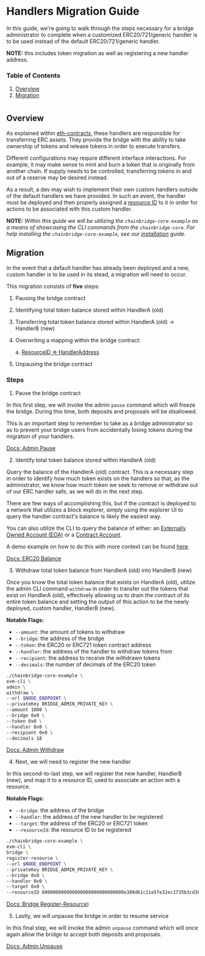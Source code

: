 # Handlers Migration Guide

In this guide, we're going to walk through the steps necessary for a bridge administrator to complete when a customized ERC20/721/generic handler is to be used instead of the default ERC20/721/generic handler.

**NOTE:** this includes token migration as well as registering a new handler address. 

### Table of Contents

1. [Overview](#overview)
2. [Migration](#migration)
#
## Overview
As explained within [eth-contracts](../chains/eth-contracts.md), these handlers are responsible for transferring ERC assets. They provide the bridge with the ability to take ownership of tokens and release tokens in order to execute transfers.

Different configurations may require different interface interactions. For example, it may make sense to mint and burn a token that is originally from another chain. If supply needs to be controlled, transferring tokens in and out of a reserve may be desired instead.

As a result, a dev may wish to implement their own custom handlers outside of the default handlers we have provided. In such an event, the handler must be deployed and then properly assigned a [resource ID](../spec.md#resource-id) to it in order for actions to be associated with this custom handler.

**NOTE:** _Within this guide we will be utilizing the `chainbridge-core-example` as a means of showcasing the CLI commands from the `chainbridge-core`. For help installing the `chainbridge-core-example`, see our [installation](../installation.md) guide._
&nbsp;  
## Migration
In the event that a default handler has already been deployed and a new, custom handler is to be used in its stead, a migration will need to occur.

This migration consists of **five** steps:
1. Pausing the bridge contract
2. Identifying total token balance stored within HandlerA (old)
3. Transferring total token balance stored within HandlerA (old) -> HandlerB (new)
4. Overwriting a mapping within the bridge contract: 

    a. [ResourceID => HandlerAddress](https://github.com/ChainSafe/chainbridge-solidity/blob/master/contracts/Bridge.sol#L40)
&nbsp;  
5. Unpausing the bridge contract
### Steps
1. Pause the bridge contract

In this first step, we will invoke the admin `pause` command which will freeze the bridge. During this time, both deposits and proposals will be disallowed. 

This is an important step to remember to take as a bridge administrator so as to prevent your bridge users from accidentally losing tokens during the migration of your handlers.

[Docs: Admin Pause](https://github.com/ChainSafe/chainbridge-core/blob/main/README.md#pause)

2. Identify total token balance stored within HandlerA (old)

Query the balance of the HandlerA (old) contract. This is a necessary step in order to identify how much token exists on the handlers so that, as the administrator, we know how much token we seek to remove or withdraw out of our ERC handler safe, as we will do in the next step.

There are few ways of accomplishing this, but if the contract is deployed to a network that utilizes a block explorer, simply using the explorer UI to query the handler contract's balance is likely the easiest way.

You can also utilize the CLI to query the balance of either: an [Externally Owned Account (EOA)](https://ethdocs.org/en/latest/contracts-and-transactions/account-types-gas-and-transactions.html) or a [Contract Account](https://ethdocs.org/en/latest/contracts-and-transactions/account-types-gas-and-transactions.html#contract-accounts). 

A demo example on how to do this with more context can be found [here](../transfer-and-balances.md#query-balances).

[Docs: ERC20 Balance](https://github.com/ChainSafe/chainbridge-core/blob/main/README.md#balance)

3. Withdraw total token balance from HandlerA (old) into HandlerB (new)

Once you know the total token balance that exists on HandlerA (old), utilize the admin CLI command `withdraw` in order to transfer out the tokens that exist on HandlerA (old), effectively allowing us to drain the contract of its entire token balance and setting the output of this action to be the newly deployed, custom handler, HandlerB (new).

**Notable Flags:**
- `--amount`: the amount of tokens to withdraw
- `--bridge`: the address of the bridge
- `--token`: the ERC20 or ERC721 token contract address
- `--handler`: the address of the handler to withdraw tokens from
- `--recipient`: the address to receive the withdrawn tokens
- `--decimals`: the number of decimals of the ERC20 token
```bash
./chainbridge-core-example \
evm-cli \
admin \
withdraw \
--url $NODE_ENDPOINT \
--privateKey BRIDGE_ADMIN_PRIVATE_KEY \
--amount 1000 \
--bridge 0x0 \
--token 0x0 \
--handler 0x0 \
--recipient 0x0 \
--decimals 18
```

[Docs: Admin Withdraw](https://github.com/ChainSafe/chainbridge-core/blob/main/README.md#withdraw)

4. Next, we will need to register the new handler

In this second-to-last step, we will register the new handler, HandlerB (new), and map it to a resource ID, used to associate an action with a resource.

**Notable Flags:**
- `--bridge`: the address of the bridge
- `--handler`: the address of the new handler to be registered
- `--target`: the address of the ERC20 or ERC721 token
- `--resourceId`: the resource ID to be registered
```bash
./chainbridge-core-example \
evm-cli \
bridge \
register-resource \
--url $NODE_ENDPOINT \
--privateKey BRIDGE_ADMIN_PRIVATE_KEY \
--bridge 0x0 \
--handler 0x0 \
--target 0x0 \
--resourceID 000000000000000000000000000000e389d61c11e5fe32ec1735b3cd38c69500
```

[Docs: Bridge Register-Resource](https://github.com/ChainSafe/chainbridge-core/blob/main/README.md#register-resource))

5. Lastly, we will unpause the bridge in order to resume service

In this final step, we will invoke the admin `unpause` command which will once again allow the bridge to accept both deposits and proposals.

[Docs: Admin Unpause](https://github.com/ChainSafe/chainbridge-core/blob/main/README.md#unpause)
